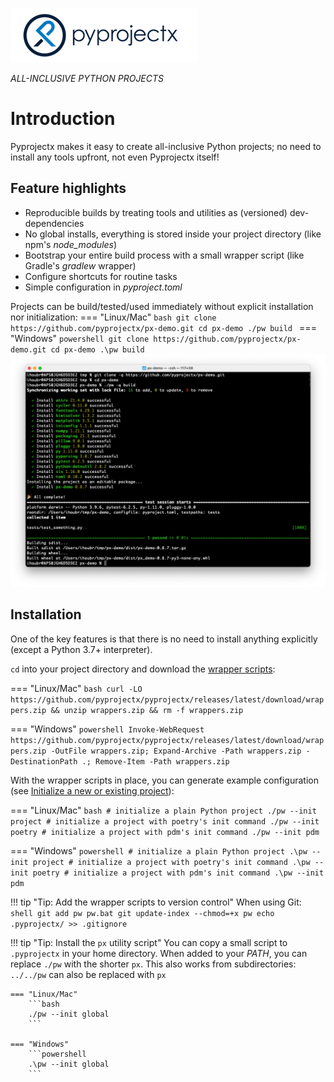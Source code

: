 ![Pyprojectx](assets/px.png)

<i class="md-typeset md-header">
ALL-INCLUSIVE PYTHON PROJECTS
</i>

# Introduction
Pyprojectx makes it easy to create all-inclusive Python projects; no need to install any tools upfront,
not even Pyprojectx itself!

## Feature highlights
* Reproducible builds by treating tools and utilities as (versioned) dev-dependencies
* No global installs, everything is stored inside your project directory (like npm's _node_modules_)
* Bootstrap your entire build process with a small wrapper script (like Gradle's _gradlew_ wrapper)
* Configure shortcuts for routine tasks
* Simple configuration in _pyproject.toml_

Projects can be build/tested/used immediately without explicit installation nor initialization:
=== "Linux/Mac"
    ```bash
    git clone https://github.com/pyprojectx/px-demo.git
    cd px-demo
    ./pw build
    ```
=== "Windows"
    ```powershell
    git clone https://github.com/pyprojectx/px-demo.git
    cd px-demo
    .\pw build
    ```
![Clone and Build](assets/build.png)

## Installation
One of the key features is that there is no need to install anything explicitly (except a Python 3.7+ interpreter).

`cd` into your project directory and download the
[wrapper scripts](https://github.com/pyprojectx/pyprojectx/releases/latest/download/wrappers.zip):

=== "Linux/Mac"
    ```bash
    curl -LO https://github.com/pyprojectx/pyprojectx/releases/latest/download/wrappers.zip && unzip wrappers.zip && rm -f wrappers.zip
    ```

=== "Windows"
    ```powershell
    Invoke-WebRequest https://github.com/pyprojectx/pyprojectx/releases/latest/download/wrappers.zip -OutFile wrappers.zip; Expand-Archive -Path wrappers.zip -DestinationPath .; Remove-Item -Path wrappers.zip
    ```

With the wrapper scripts in place, you can generate example configuration (see [Initialize a new or existing project](/usage/#initialize-a-new-or-existing-project)):

=== "Linux/Mac"
    ```bash
    # initialize a plain Python project
    ./pw --init project
    # initialize a project with poetry's init command
    ./pw --init poetry
    # initialize a project with pdm's init command
    ./pw --init pdm
    ```

=== "Windows"
    ```powershell
    # initialize a plain Python project
    .\pw --init project
    # initialize a project with poetry's init command
    .\pw --init poetry
    # initialize a project with pdm's init command
    .\pw --init pdm
    ```

!!! tip "Tip: Add the wrapper scripts to version control"
    When using Git:
    ```shell
    git add pw pw.bat
    git update-index --chmod=+x pw
    echo .pyprojectx/ >> .gitignore
    ```

!!! tip "Tip: Install the `px` utility script"
    You can copy a small script to `.pyprojectx` in your home directory.
    When added to your _PATH_, you can replace `./pw` with the shorter `px`.
    This also works from subdirectories: `../../pw` can also be replaced with `px`

    === "Linux/Mac"
        ```bash
        ./pw --init global
        ```

    === "Windows"
        ```powershell
        .\pw --init global
        ```
